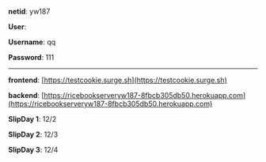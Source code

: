 **netid**: yw187

**User**: 

**Username**: qq

**Password**: 111

---

**frontend**: [https://testcookie.surge.sh](https://testcookie.surge.sh)

**backend**: [https://ricebookserveryw187-8fbcb305db50.herokuapp.com](https://ricebookserveryw187-8fbcb305db50.herokuapp.com)

**SlipDay 1**: 12/2

**SlipDay 2**: 12/3

**SlipDay 3**: 12/4
